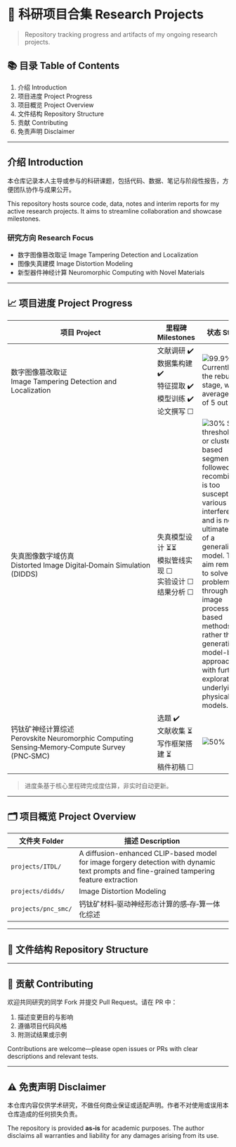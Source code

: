 # 🔬 科研项目合集 Research Projects
> Repository tracking progress and artifacts of my ongoing research projects.

## 📚 目录 Table of Contents

1. 介绍 Introduction
2. 项目进度 Project Progress
3. 项目概览 Project Overview
4. 文件结构 Repository Structure
5. 贡献 Contributing
6. 免责声明 Disclaimer

---

## 介绍 Introduction

本仓库记录本人主导或参与的科研课题，包括代码、数据、笔记与阶段性报告，方便团队协作与成果公开。

This repository hosts source code, data, notes and interim reports for my active research projects. It aims to streamline collaboration and showcase milestones.

### 研究方向 Research Focus

* 数字图像篡改取证 Image Tampering Detection and Localization	
* 图像失真建模 Image Distortion Modeling
* 新型器件神经计算 Neuromorphic Computing with Novel Materials

---


## 📈 项目进度 Project Progress

| 项目 Project                                                                             | 里程碑 Milestones                                    | 状态 Status                            |
| -------------------------------------------------------------------------------------- | ------------------------------------------------- | ------------------------------------ |
| 数字图像篡改取证<br>Image Tampering Detection and Localization                                   | 文献调研 ✔️<br>数据集构建 ✔️<br>特征提取 ✔️<br>模型训练 ✔️<br>论文撰写 ☐ | ![99.9%](https://img.shields.io/badge/Progress-45%25-2685FF)  Currently in the rebuttal stage, with an average score of 5 out of 10. |
| 失真图像数字域仿真<br>Distorted Image Digital‑Domain Simulation (DIDDS)                         | 失真模型设计 ⏳⏳<br>模拟管线实现 ☐<br>实验设计 ☐<br>结果分析 ☐       | ![30%](https://img.shields.io/badge/Progress-30%25-FFB000) Simple thresholding or clustering-based segmentation followed by recombination is too susceptible to various interferences and is not the ultimate goal of a generalized model. The aim remains to solve the problem through image processing-based methods rather than generative model-based approaches, with further exploration of underlying physical models.|
| 钙钛矿神经计算综述<br>Perovskite Neuromorphic Computing Sensing‑Memory‑Compute Survey (PNC‑SMC) | 选题 ✔️<br>文献收集 ⏳<br>写作框架搭建 ⏳<br>稿件初稿 ☐             | ![50%](https://img.shields.io/badge/Progress-25%25-FF5F5F) |

> 进度条基于核心里程碑完成度估算，非实时自动更新。

---

## 🗂️ 项目概览 Project Overview

| 文件夹 Folder          | 描述 Description                   |
| ------------------- | -------------------------------- |
| `projects/ITDL/`    |  A diffusion-enhanced CLIP-based model for image forgery detection with dynamic text prompts and fine-grained tampering feature extraction    |
| `projects/didds/`   | Image Distortion Modeling |
| `projects/pnc_smc/` | 钙钛矿材料‑驱动神经形态计算的感‑存‑算一体化综述      |

---

## 📁 文件结构 Repository Structure

---

## 🙌 贡献 Contributing

欢迎共同研究的同学 Fork 并提交 Pull Request。请在 PR 中：

1. 描述变更目的与影响
2. 遵循项目代码风格
3. 附测试结果或示例

Contributions are welcome—please open issues or PRs with clear descriptions and relevant tests.

---

## ⚠️ 免责声明 Disclaimer

本仓库内容仅供学术研究，不做任何商业保证或适配声明。作者不对使用或误用本仓库造成的任何损失负责。

The repository is provided **as‑is** for academic purposes. The author disclaims all warranties and liability for any damages arising from its use.
